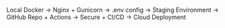 Local Docker → Nginx + Gunicorn → .env config → Staging Environment → GitHub Repo + Actions → Secure + CI/CD → Cloud Deployment